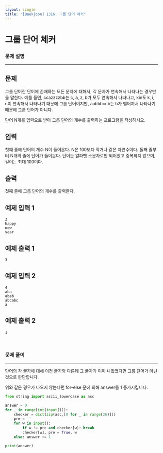 ```yaml
---
layout: single
title: "[Baekjoon] 1316. 그룹 단어 체커"
---
```




# 그룹 단어 체커

### 문제 설명

---

## 문제

그룹 단어란 단어에 존재하는 모든 문자에 대해서, 각 문자가 연속해서 나타나는 경우만을 말한다. 예를 들면, ccazzzzbb는 c, a, z, b가 모두 연속해서 나타나고, kin도 k, i, n이 연속해서 나타나기 때문에 그룹 단어이지만, aabbbccb는 b가 떨어져서 나타나기 때문에 그룹 단어가 아니다.

단어 N개를 입력으로 받아 그룹 단어의 개수를 출력하는 프로그램을 작성하시오.

## 입력

첫째 줄에 단어의 개수 N이 들어온다. N은 100보다 작거나 같은 자연수이다. 둘째 줄부터 N개의 줄에 단어가 들어온다. 단어는 알파벳 소문자로만 되어있고 중복되지 않으며, 길이는 최대 100이다.

## 출력

첫째 줄에 그룹 단어의 개수를 출력한다.

## 예제 입력 1 

```
3
happy
new
year
```

## 예제 출력 1 

```
3
```

## 예제 입력 2 

```
4
aba
abab
abcabc
a
```

## 예제 출력 2 

```
1
```

<br>

### 문제 풀이

---

단어의 각 글자에 대해 이전 글자와 다른데 그 글자가 이미 나왔었다면 그룹 단어가 아닌 것으로 판단합니다. 

위와 같은 경우가 나오지 않는다면 for-else 문에 의해 answer를 1 증가시킵니다. 

```python
from string import ascii_lowercase as asc

answer = 0
for _ in range(int(input())):
    checker = dict(zip(asc,[0 for _ in range(26)]))
    pre = ''
    for w in input():
        if w != pre and checker[w]: break
        checker[w], pre = True, w
    else: answer += 1

print(answer)
```

<br>

